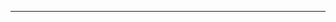 <!--
CO_OP_TRANSLATOR_METADATA:
{
  "original_hash": "b12098603dc3061d3cdac77ecce93658",
  "translation_date": "2025-08-28T18:30:40+00:00",
  "source_file": "03-CoreGenerativeAITechniques/README.md",
  "language_code": "ms"
}
-->


---

